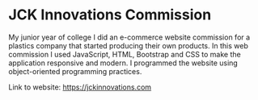 # JCK Innovations Commission

My junior year of college I did an e-commerce website commission for a plastics company that started producing their own products. In this web commission I used JavaScript, HTML, Bootstrap and CSS to make the application responsive and modern. I programmed the website using object-oriented programming practices.

Link to website: https://jckinnovations.com
